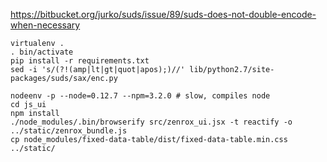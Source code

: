 
https://bitbucket.org/jurko/suds/issue/89/suds-does-not-double-encode-when-necessary
```
virtualenv .
. bin/activate
pip install -r requirements.txt
sed -i 's/(?!(amp|lt|gt|quot|apos);)//' lib/python2.7/site-packages/suds/sax/enc.py

nodeenv -p --node=0.12.7 --npm=3.2.0 # slow, compiles node
cd js_ui
npm install
./node_modules/.bin/browserify src/zenrox_ui.jsx -t reactify -o ../static/zenrox_bundle.js
cp node_modules/fixed-data-table/dist/fixed-data-table.min.css ../static/
```
